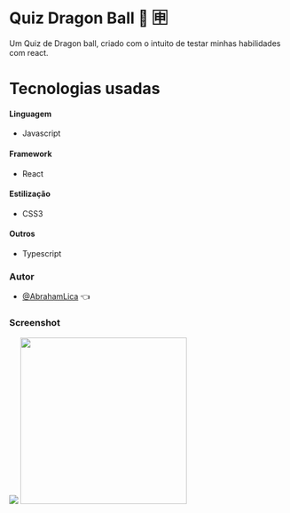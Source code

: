
# Quiz Dragon Ball 🧠  🈸

Um Quiz de Dragon ball, criado com o intuito de testar minhas habilidades com react.


# Tecnologias usadas

#### Linguagem
- Javascript


#### Framework
- React

#### Estilização
- CSS3

#### Outros
- Typescript

### Autor

- [@AbrahamLica](https://www.github.com/AbrahamLica)  👈


<h3>Screenshot</h3>
<img src="/imgs/screenshot.png">


<img src="/imgs/meu-logo-branco.png" width='300px'>



